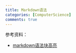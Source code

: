 ```yaml
---
title: Markdown语法
categories: [ComputerScience]
comments: true
---
```


参考资料：
+ [markdown语法块高亮](https://blog.csdn.net/derstsea/article/details/85131434)